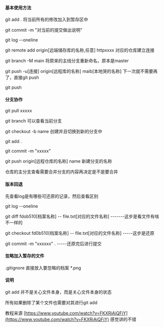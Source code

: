 #### 基本使用方法

git add . 将当前所有的修改加入到暂存区中

git commit -m "对当前的提交做出说明"

git log --oneline



git remote add origin[远端储存库的名称,任意] httpxxxx 对应的仓库建立连接

git branch -M main 将原来的主线分支重新命名，原本是master

git push -u[连接] origin[远程库的名称] maib[本地哭的名称] 下一次就不需要再了，直接git push

git push 



#### 分支协作

git pull xxxxx

git branch 可以查看当前分支

git checkout -b name 创建并且切换到新的分支中

git add .

git commit -m "xxxxx"

git push origin[远程仓库的名称] name 新建分支的名称

仓库的主分支查看需要合并分支的内容再决定是不是要合并



#### 版本回退

先查看log是有哪些可还原的记录，然后查看区别

git log --oneline

git diff fdob510[档案名称] -- file.txt[对应的文件名称]     -------这步是看文件有啥不一样的

git checkout fd0b510[档案名称] -- file.txt[对应的文件名称]    -----这步是还原

git commit -m "xxxxxx" . -----还原完后进行提交



#### 忽略加入暂存的文件

.gitignore   直接放入要忽略的档案   *.png



#### 说明

git add 并不是关心文件本身，而是关心文件本身的状态

所有如果删除了某个文件也需要对其进行git add

教程来源 [https://www.youtube.com/watch?v=FKXRiAiQFiY](https://www.youtube.com/watch?v=FKXRiAiQFiY) 感觉讲的不错

